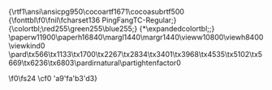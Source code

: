{\rtf1\ansi\ansicpg950\cocoartf1671\cocoasubrtf500
{\fonttbl\f0\fnil\fcharset136 PingFangTC-Regular;}
{\colortbl;\red255\green255\blue255;}
{\*\expandedcolortbl;;}
\paperw11900\paperh16840\margl1440\margr1440\vieww10800\viewh8400\viewkind0
\pard\tx566\tx1133\tx1700\tx2267\tx2834\tx3401\tx3968\tx4535\tx5102\tx5669\tx6236\tx6803\pardirnatural\partightenfactor0

\f0\fs24 \cf0 \'a9\'fa\'b3\'d3}